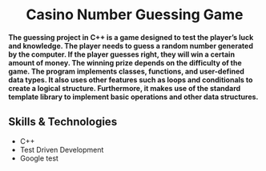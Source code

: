 <h1 align="center"> Casino Number Guessing Game </h1>

#### The guessing project in C++ is a game designed to test the player’s luck and knowledge. The player needs to guess a random number generated by the computer. If the player guesses right, they will win a certain amount of money. The winning prize depends on the difficulty of the game. The program implements classes, functions, and user-defined data types. It also uses other features such as loops and conditionals to create a logical structure. Furthermore, it makes use of the standard template library to implement basic operations and other data structures.

## Skills & Technologies

- C++
- Test Driven Development
- Google test